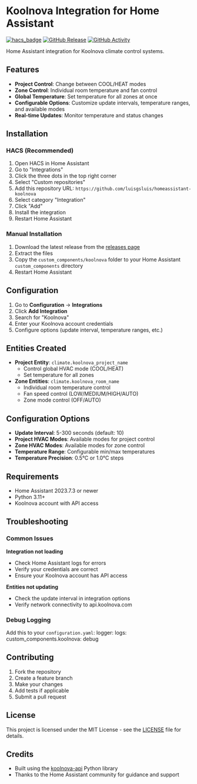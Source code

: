 # Koolnova Integration for Home Assistant

[![hacs_badge](https://img.shields.io/badge/HACS-Default-orange.svg)](https://github.com/custom-components/hacs)
[![GitHub Release][releases-shield]][releases]
[![GitHub Activity][commits-shield]][commits]

Home Assistant integration for Koolnova climate control systems.

## Features

- **Project Control**: Change between COOL/HEAT modes
- **Zone Control**: Individual room temperature and fan control  
- **Global Temperature**: Set temperature for all zones at once
- **Configurable Options**: Customize update intervals, temperature ranges, and available modes
- **Real-time Updates**: Monitor temperature and status changes

## Installation

### HACS (Recommended)

1. Open HACS in Home Assistant
2. Go to "Integrations"
3. Click the three dots in the top right corner
4. Select "Custom repositories"
5. Add this repository URL: `https://github.com/luisgsluis/homeassistant-koolnova`
6. Select category "Integration"
7. Click "Add"
8. Install the integration
9. Restart Home Assistant

### Manual Installation

1. Download the latest release from the [releases page](https://github.com/luisgsluis/homeassistant-koolnova/releases)
2. Extract the files
3. Copy the `custom_components/koolnova` folder to your Home Assistant `custom_components` directory
4. Restart Home Assistant

## Configuration

1. Go to **Configuration** → **Integrations**
2. Click **Add Integration**
3. Search for "Koolnova"
4. Enter your Koolnova account credentials
5. Configure options (update interval, temperature ranges, etc.)

## Entities Created

- **Project Entity**: `climate.koolnova_project_name`
  - Control global HVAC mode (COOL/HEAT)
  - Set temperature for all zones
- **Zone Entities**: `climate.koolnova_room_name`
  - Individual room temperature control
  - Fan speed control (LOW/MEDIUM/HIGH/AUTO)
  - Zone mode control (OFF/AUTO)

## Configuration Options

- **Update Interval**: 5-300 seconds (default: 10)
- **Project HVAC Modes**: Available modes for project control
- **Zone HVAC Modes**: Available modes for zone control
- **Temperature Range**: Configurable min/max temperatures
- **Temperature Precision**: 0.5°C or 1.0°C steps

## Requirements

- Home Assistant 2023.7.3 or newer
- Python 3.11+
- Koolnova account with API access

## Troubleshooting

### Common Issues

**Integration not loading**
- Check Home Assistant logs for errors
- Verify your credentials are correct
- Ensure your Koolnova account has API access

**Entities not updating**
- Check the update interval in integration options
- Verify network connectivity to api.koolnova.com

### Debug Logging

Add this to your `configuration.yaml`:
logger:
logs:
custom_components.koolnova: debug

## Contributing

1. Fork the repository
2. Create a feature branch
3. Make your changes
4. Add tests if applicable
5. Submit a pull request

## License

This project is licensed under the MIT License - see the [LICENSE](LICENSE) file for details.

## Credits

- Built using the [koolnova-api](https://pypi.org/project/koolnova-api/) Python library
- Thanks to the Home Assistant community for guidance and support

[releases-shield]: https://img.shields.io/github/release/luisgsluis/homeassistant-koolnova.svg
[releases]: https://github.com/luisgsluis/homeassistant-koolnova/releases
[commits-shield]: https://img.shields.io/github/commit-activity/y/luisgsluis/homeassistant-koolnova.svg
[commits]: https://github.com/luisgsluis/homeassistant-koolnova/commits/main
